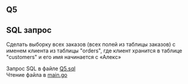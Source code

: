 ## Q5

## SQL запрос

Сделать выборку всех заказов (всех полей из таблицы заказов) с именем клиента из таблицы "orders", где клиент хранится в таблице "customers" и его имя начинается с «Алекс»

Запрос SQL в файле [Q5.sql](./Q5.sql)  
Чтение файла в [main.go](./main.go)
